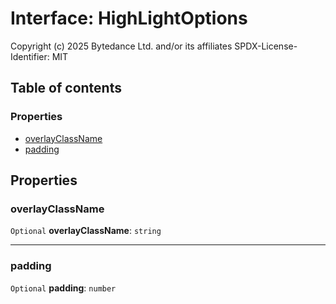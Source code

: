 # Interface: HighLightOptions

Copyright (c) 2025 Bytedance Ltd. and/or its affiliates
SPDX-License-Identifier: MIT

## Table of contents

### Properties

* [overlayClassName](/en/auto-docs/fixed-layout-editor/interfaces/HighLightOptions.md#overlayclassname)
* [padding](/en/auto-docs/fixed-layout-editor/interfaces/HighLightOptions.md#padding)

## Properties

### overlayClassName

`Optional` **overlayClassName**: `string`

***

### padding

`Optional` **padding**: `number`
